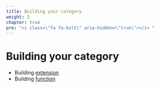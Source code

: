 ```yaml
---
title: Building your category
weight: 2
chapter: true
pre: "<i class=\"fa fa-bolt\" aria-hidden=\"true\"></i> "
---
```


# Building your category

* Building [extension](./extension)
* Building [function](./function)